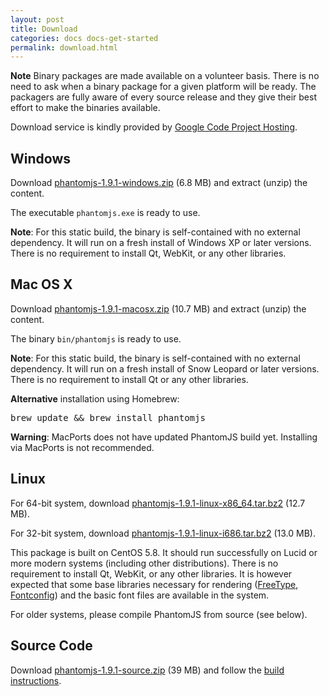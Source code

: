 ```yaml
---
layout: post
title: Download
categories: docs docs-get-started
permalink: download.html
---
```


**Note** Binary packages are made available on a volunteer basis. There is no need to
ask when a binary package for a given platform will be ready. The packagers are fully aware of every source release and they give their best effort to make the binaries available.

Download service is kindly provided by [Google Code Project Hosting](http://code.google.com/p/phantomjs/downloads/).

## Windows

Download [phantomjs-1.9.1-windows.zip](https://phantomjs.googlecode.com/files/phantomjs-1.9.1-windows.zip) (6.8 MB) and extract (unzip) the content.

The executable `phantomjs.exe` is ready to use.

**Note**: For this static build, the binary is self-contained with no external dependency. It will run on a fresh install of Windows XP or later versions. There is no requirement to install Qt, WebKit, or any other libraries.

## Mac OS X

Download [phantomjs-1.9.1-macosx.zip](https://phantomjs.googlecode.com/files/phantomjs-1.9.1-macosx.zip) (10.7 MB) and extract (unzip) the content.

The binary `bin/phantomjs` is ready to use.

**Note**: For this static build, the binary is self-contained with no external dependency. It will run on a fresh install of Snow Leopard or later versions. There is no requirement to install Qt or any other libraries.

**Alternative** installation using Homebrew:

<pre>brew update &amp;&amp; brew install phantomjs</pre>

**Warning**: MacPorts does not have updated PhantomJS build yet. Installing via MacPorts is not recommended.

## Linux

For 64-bit system, download [phantomjs-1.9.1-linux-x86_64.tar.bz2](https://phantomjs.googlecode.com/files/phantomjs-1.9.1-linux-x86_64.tar.bz2) (12.7 MB).

For 32-bit system, download [phantomjs-1.9.1-linux-i686.tar.bz2](https://phantomjs.googlecode.com/files/phantomjs-1.9.1-linux-i686.tar.bz2) (13.0 MB).

This package is built on CentOS 5.8. It should run successfully on Lucid or more modern systems (including other distributions). There is no requirement to install Qt, WebKit, or any other libraries. It is however expected that some base libraries necessary for rendering ([FreeType](http://www.freetype.org/), [Fontconfig](http://www.freedesktop.org/wiki/Software/fontconfig)) and the basic font files are available in the system.

For older systems, please compile PhantomJS from source (see below).

## Source Code

Download [phantomjs-1.9.1-source.zip](https://phantomjs.googlecode.com/files/phantomjs-1.9.1-source.zip) (39 MB) and follow the [build instructions](build.html).

